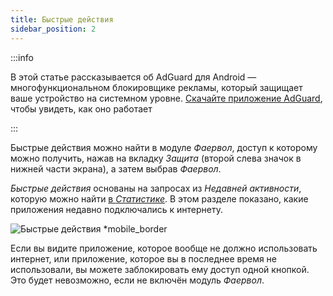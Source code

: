 ```yaml
---
title: Быстрые действия
sidebar_position: 2
---
```


:::info

В этой статье рассказывается об AdGuard для Android — многофункциональном блокировщике рекламы, который защищает ваше устройство на системном уровне. [Скачайте приложение AdGuard](https://agrd.io/download-kb-adblock), чтобы увидеть, как оно работает

:::

Быстрые действия можно найти в модуле _Фаервол_, доступ к которому можно получить, нажав на вкладку _Защита_ (второй слева значок в нижней части экрана), а затем выбрав _Фаервол_.

_Быстрые действия_ основаны на запросах из _Недавней активности_, которую можно найти [в _Статистике_](/adguard-for-android/features/statistics). В этом разделе показано, какие приложения недавно подключались к интернету.

![Быстрые действия \*mobile\_border](https://cdn.adtidy.org/blog/new/yigrfquick_actions.png)

Если вы видите приложение, которое вообще не должно использовать интернет, или приложение, которое вы в последнее время не использовали, вы можете заблокировать ему доступ одной кнопкой. Это будет невозможно, если не включён модуль _Фаервол_.
